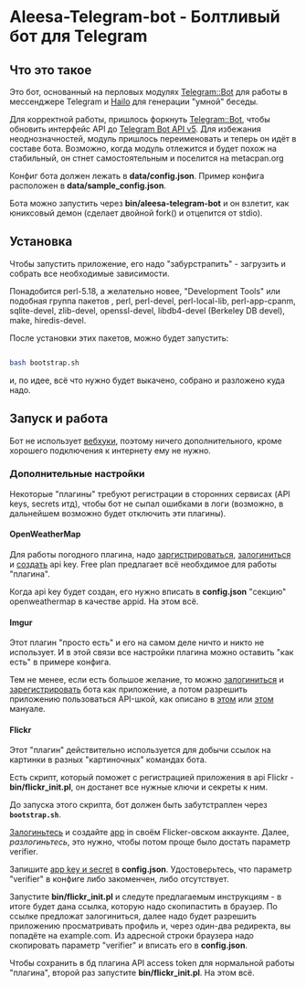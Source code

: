 # Aleesa-Telegram-bot - Болтливый бот для Telegram

## Что это такое

Это бот, основанный на перловых модулях [Telegram::Bot][1] для работы в
мессенджере Telegram и [Hailo][2] для генерации "умной" беседы.

Для корректной работы, пришлось форкнуть [Telegram::Bot][1], чтобы обновить
интерфейс API до [Telegram Bot API v5][3]. Для избежания неоднозначностей, модуль
пришлось переименовать и теперь он идёт в составе бота. Возможно, когда модуль
отлежится и будет похож на стабильный, он стнет самостоятельным и поселится на
metacpan.org

Конфиг бота должен лежать в **data/config.json**. Пример конфига расположен в
**data/sample_config.json**.

Бота можно запустить через **bin/aleesa-telegram-bot** и он взлетит, как юниксовый
демон (сделает двойной fork() и отцепится от stdio).

## Установка

Чтобы запустить приложение, его надо "забурстрапить" - загрузить и собрать все
необходимые зависимости.

Понадобится perl-5.18, а желательно новее, "Development Tools" или подобная
группа пакетов , perl, perl-devel, perl-local-lib, perl-app-cpanm, sqlite-devel,
zlib-devel, openssl-devel, libdb4-devel (Berkeley DB devel), make, hiredis-devel.

После установки этих пакетов, можно будет запустить:

```bash

bash bootstrap.sh

```

и, по идее, всё что нужно будет выкачено, собрано и разложено куда надо.

## Запуск и работа

Бот не использует [вебхуки][4], поэтому ничего дополнительного, кроме хорошего
подключения к интернету ему не нужно.

### Дополнительные настройки

Некоторые "плагины" требуют регистрации в сторонних сервисах (API keys, secrets
итд), чтобы бот не сыпал ошибками в логи (возможно, в дальнейшем возможно будет
отключить эти плагины).

#### OpenWeatherMap

Для работы погодного плагина, надо [заргистрироваться][5], [залогиниться][6] и
[создать][7] api key. Free plan предлагает всё необхдимое для работы "плагина".

Когда api key будет создан, его нужно вписать в **config.json** "секцию"
openweathermap в качестве appid. На этом всё.

#### Imgur

Этот плагин "просто есть" и его на самом деле ничто и никто не использует. И в
этой связи все настройки плагина можно оставить "как есть" в примере конфига.

Тем не менее, если есть большое желание, то можно [залогиниться][8] и
[зарегистрировать][9] бота как приложение, а потом разрешить приложению
пользоваться API-шкой, как описано в [этом][10] или [этом][11] мануале.

#### Flickr

Этот "плагин" действительно используется для добычи ссылок на картинки в разных
"картиночных" командах бота.

Есть скрипт, который поможет с регистрацией приложения в api Flickr -
**bin/flickr_init.pl**, он достанет все нужные ключи и секреты к ним.

До запуска этого скрипта, бот должен быть забутстраплен через **`bootstrap.sh`**.

[Залогиньтесь][11] и создайте [app][12] in своём Flicker-овском аккаунте. Далее,
*разлогиньтесь*, это нужно, чтобы потом проще было достать параметр verifier.

Запишите [app key и secret][13] в **config.json**. Удостоверьтесь, что параметр
"verifier" в конфиге либо закоменчен, либо отсутствует.

Запустите **bin/flickr_init.pl** и следуте предлагаемым инструкциям - в итоге
будет дана ссылка, которую надо скопипастить в браузер. По ссылке предложат
залогиниться, далее надо будет разрешить приложению просматривать профиль и,
через один-два редиректа, вы попадёте на example.com. Из адресной строки браузера
надо скопировать параметр "verifier" и вписать его в **config.json**.

Чтобы сохранить в бд плагина API access token для нормальной работы "плагина",
второй раз запустите **bin/flickr_init.pl**. На этом всё.

[1]: https://metacpan.org/pod/Telegram::Bot
[2]: https://metacpan.org/pod/Hailo
[3]: https://core.telegram.org/bots/api
[4]: https://core.telegram.org/bots/api#getting-updates
[5]: https://home.openweathermap.org/users/sign_up
[6]: https://home.openweathermap.org/users/sign_in
[7]: https://home.openweathermap.org/api_keys
[8]: https://imgur.com/signin
[9]: https://api.imgur.com/oauth2/addclient
[10]: https://apidocs.imgur.com/#authorization-and-oauth
[11]: https://identity.flickr.com/login
[12]: https://www.flickr.com/services/apps/create/apply/
[13]: https://www.flickr.com/services/api/keys/
